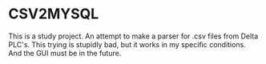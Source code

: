 # CSV2MYSQL
This is a study project.
An attempt to make a parser for .csv files from Delta PLC's. This trying is stupidly bad, but it works in my specific conditions.
And the GUI must be in the future.
